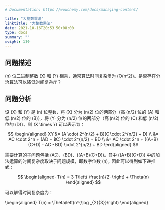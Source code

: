 ```yaml
---
# Documentation: https://wowchemy.com/docs/managing-content/

title: "大整数乘法"
linktitle: "大整数乘法"
date: 2021-10-16T20:53:50+08:00
type: docs
summary: ""
weight: 110
---
```


<!--more-->

## 问题描述

\(n\) 位二进制整数 \(X\) 和 \(Y\) 相乘，通常算法时间复杂度为 \(O(n^2)\)。是否存在分治算法可以降低时间复杂度？

## 问题分析

设 \(X\) 和 \(Y\) 是 \(n\) 位整数，将 \(X\) 分为 \(n/2\) 位的两部分（高 \(n/2\) 位的 \(A\) 和低 \(n/2\) 位的 \(B\)），将 \(Y\) 分为 \(n/2\) 位的两部分（高 \(n/2\) 位的 \(C\) 和低 \(n/2\) 位的 \(D\)）。则 \(X \times Y\) 可以表示为：

$$
\begin{aligned}
XY &= (A \cdot 2^{n/2} + B)(C \cdot 2^{n/2} + D) \\
&= AC \cdot 2^n + (AD + BC) \cdot 2^{n/2} + BD \\
&= AC \cdot 2^n + ((A+B)(C+D) - AC - BD) \cdot 2^{n/2} + BD
\end{aligned}
$$

需要计算的子问题包括 \(AC\)、\(BD\)、\((A+B)(C+D)\)。其中 \((A+B)(C+D)\) 中的加法运算的时间复杂度取决于问题规模，即数字位数 \(n\)。因此可以得到如下递推式：

$$
\begin{aligned}
T(n) = 3 T\left( \frac{n}{2} \right) + \Theta(n)
\end{aligned}
$$

可以解得时间复杂度为：

\begin{aligned}
T(n) = \Theta\left(n^{\log _{2}{3}}\right)
\end{aligned}